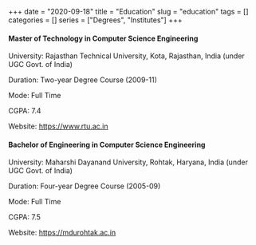 +++ 
date = "2020-09-18"
title = "Education"
slug = "education" 
tags = []
categories = []
series = ["Degrees", "Institutes"]
+++

#### Master of Technology in Computer Science Engineering

University: Rajasthan Technical University, Kota, Rajasthan, India (under UGC Govt. of India)

Duration: Two-year Degree Course (2009-11)

Mode: Full Time

CGPA: 7.4

Website: <https://www.rtu.ac.in>

#### Bachelor of Engineering in Computer Science Engineering

University: Maharshi Dayanand University, Rohtak, Haryana, India (under UGC Govt. of India)

Duration: Four-year Degree Course (2005-09)

Mode: Full Time

CGPA: 7.5

Website: <https://mdurohtak.ac.in>